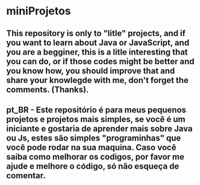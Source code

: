 # miniProjetos
This repository is only to "litle" projects, and if you want to learn about Java or JavaScript, and you are a begginer, this is a litle interesting that you can do, or if those codes might be better and you know how, you should improve that and share your knowlegde with me, don't forget the comments. (Thanks).
-----------------------------------------------------------------------------------------------------------------------------------------
pt_BR - Este repositório é para meus pequenos projetos e projetos mais simples, se você é um iniciante e gostaria de aprender mais sobre Java ou Js, estes são simples "programinhas" que você pode rodar na sua maquina. Caso você saiba como melhorar os codigos, por favor me ajude e melhore o código, só não esqueça de comentar. 
-----------------------------------------------------------------------------------------------------------------------------------------
